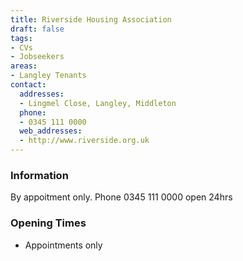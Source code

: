 ```yaml
---
title: Riverside Housing Association
draft: false
tags:
- CVs
- Jobseekers
areas:
- Langley Tenants
contact:
  addresses:
  - Lingmel Close, Langley, Middleton
  phone:
  - 0345 111 0000
  web_addresses:
  - http://www.riverside.org.uk
---
```


### Information
By appoitment only. 
Phone 0345 111 0000 open 24hrs

### Opening Times
* Appointments only

